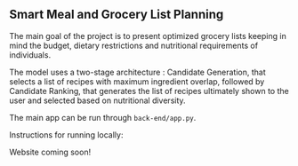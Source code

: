 ## Smart Meal and Grocery List Planning

The main goal of the project is to present optimized grocery lists keeping in mind the budget, dietary restrictions and nutritional 
requirements of individuals. 

The model uses a two-stage architecture : Candidate Generation, that selects a list of recipes with maximum ingredient overlap, followed by Candidate Ranking, that generates the list of recipes ultimately shown to the user and selected based on nutritional diversity.

The main app can be run through `back-end/app.py`.

Instructions for running locally:

Website coming soon!

